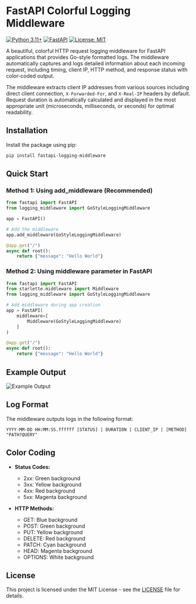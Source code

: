 # FastAPI Colorful Logging Middleware 
[![Python 3.11+](https://img.shields.io/badge/python-3.11+-blue.svg)](https://www.python.org/downloads/)
[![FastAPI](https://img.shields.io/badge/FastAPI-0.116+-green.svg)](https://fastapi.tiangolo.com/)
[![License: MIT](https://img.shields.io/badge/License-MIT-yellow.svg)](https://opensource.org/licenses/MIT)

A beautiful, colorful HTTP request logging middleware for FastAPI applications that provides Go-style formatted logs. The middleware automatically captures and logs detailed information about each incoming request, including timing, client IP, HTTP method, and response status with color-coded output.

The middleware extracts client IP addresses from various sources including direct client connection, `X-Forwarded-For`, and `X-Real-IP` headers by default. Request duration is automatically calculated and displayed in the most appropriate unit (microseconds, milliseconds, or seconds) for optimal readability.

## Installation

Install the package using pip:

```bash
pip install fastapi-logging-middleware
```

## Quick Start

### Method 1: Using add_middleware (Recommended)

```python
from fastapi import FastAPI
from logging_middleware import GoStyleLoggingMiddleware

app = FastAPI()

# Add the middleware
app.add_middleware(GoStyleLoggingMiddleware)

@app.get("/")
async def root():
    return {"message": "Hello World"}
```

### Method 2: Using middleware parameter in FastAPI

```python
from fastapi import FastAPI
from starlette.middleware import Middleware
from logging_middleware import GoStyleLoggingMiddleware

# Add middleware during app creation
app = FastAPI(
    middleware=[
        Middleware(GoStyleLoggingMiddleware)
    ]
)

@app.get("/")
async def root():
    return {"message": "Hello World"}
```


## Example Output
![Example Output](images/img.png)

## Log Format

The middleware outputs logs in the following format:

```
YYYY-MM-DD HH:MM:SS.ffffff [STATUS] | DURATION | CLIENT_IP | [METHOD] "PATH?QUERY"
```

## Color Coding

- **Status Codes:**
  - 2xx: Green background
  - 3xx: Yellow background  
  - 4xx: Red background
  - 5xx: Magenta background

- **HTTP Methods:**
  - GET: Blue background
  - POST: Green background
  - PUT: Yellow background
  - DELETE: Red background
  - PATCH: Cyan background
  - HEAD: Magenta background
  - OPTIONS: White background

## License

This project is licensed under the MIT License - see the [LICENSE](LICENSE) file for details.

